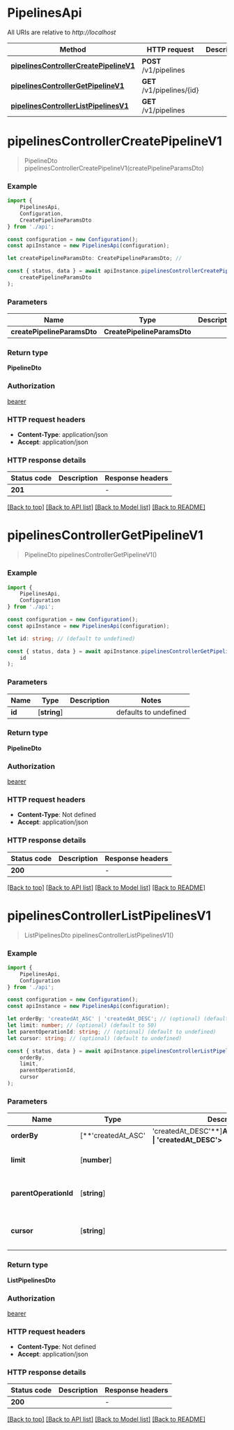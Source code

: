 # PipelinesApi

All URIs are relative to *http://localhost*

|Method | HTTP request | Description|
|------------- | ------------- | -------------|
|[**pipelinesControllerCreatePipelineV1**](#pipelinescontrollercreatepipelinev1) | **POST** /v1/pipelines | |
|[**pipelinesControllerGetPipelineV1**](#pipelinescontrollergetpipelinev1) | **GET** /v1/pipelines/{id} | |
|[**pipelinesControllerListPipelinesV1**](#pipelinescontrollerlistpipelinesv1) | **GET** /v1/pipelines | |

# **pipelinesControllerCreatePipelineV1**
> PipelineDto pipelinesControllerCreatePipelineV1(createPipelineParamsDto)


### Example

```typescript
import {
    PipelinesApi,
    Configuration,
    CreatePipelineParamsDto
} from './api';

const configuration = new Configuration();
const apiInstance = new PipelinesApi(configuration);

let createPipelineParamsDto: CreatePipelineParamsDto; //

const { status, data } = await apiInstance.pipelinesControllerCreatePipelineV1(
    createPipelineParamsDto
);
```

### Parameters

|Name | Type | Description  | Notes|
|------------- | ------------- | ------------- | -------------|
| **createPipelineParamsDto** | **CreatePipelineParamsDto**|  | |


### Return type

**PipelineDto**

### Authorization

[bearer](../README.md#bearer)

### HTTP request headers

 - **Content-Type**: application/json
 - **Accept**: application/json


### HTTP response details
| Status code | Description | Response headers |
|-------------|-------------|------------------|
|**201** |  |  -  |

[[Back to top]](#) [[Back to API list]](../README.md#documentation-for-api-endpoints) [[Back to Model list]](../README.md#documentation-for-models) [[Back to README]](../README.md)

# **pipelinesControllerGetPipelineV1**
> PipelineDto pipelinesControllerGetPipelineV1()


### Example

```typescript
import {
    PipelinesApi,
    Configuration
} from './api';

const configuration = new Configuration();
const apiInstance = new PipelinesApi(configuration);

let id: string; // (default to undefined)

const { status, data } = await apiInstance.pipelinesControllerGetPipelineV1(
    id
);
```

### Parameters

|Name | Type | Description  | Notes|
|------------- | ------------- | ------------- | -------------|
| **id** | [**string**] |  | defaults to undefined|


### Return type

**PipelineDto**

### Authorization

[bearer](../README.md#bearer)

### HTTP request headers

 - **Content-Type**: Not defined
 - **Accept**: application/json


### HTTP response details
| Status code | Description | Response headers |
|-------------|-------------|------------------|
|**200** |  |  -  |

[[Back to top]](#) [[Back to API list]](../README.md#documentation-for-api-endpoints) [[Back to Model list]](../README.md#documentation-for-models) [[Back to README]](../README.md)

# **pipelinesControllerListPipelinesV1**
> ListPipelinesDto pipelinesControllerListPipelinesV1()


### Example

```typescript
import {
    PipelinesApi,
    Configuration
} from './api';

const configuration = new Configuration();
const apiInstance = new PipelinesApi(configuration);

let orderBy: 'createdAt_ASC' | 'createdAt_DESC'; // (optional) (default to 'createdAt_DESC')
let limit: number; // (optional) (default to 50)
let parentOperationId: string; // (optional) (default to undefined)
let cursor: string; // (optional) (default to undefined)

const { status, data } = await apiInstance.pipelinesControllerListPipelinesV1(
    orderBy,
    limit,
    parentOperationId,
    cursor
);
```

### Parameters

|Name | Type | Description  | Notes|
|------------- | ------------- | ------------- | -------------|
| **orderBy** | [**&#39;createdAt_ASC&#39; | &#39;createdAt_DESC&#39;**]**Array<&#39;createdAt_ASC&#39; &#124; &#39;createdAt_DESC&#39;>** |  | (optional) defaults to 'createdAt_DESC'|
| **limit** | [**number**] |  | (optional) defaults to 50|
| **parentOperationId** | [**string**] |  | (optional) defaults to undefined|
| **cursor** | [**string**] |  | (optional) defaults to undefined|


### Return type

**ListPipelinesDto**

### Authorization

[bearer](../README.md#bearer)

### HTTP request headers

 - **Content-Type**: Not defined
 - **Accept**: application/json


### HTTP response details
| Status code | Description | Response headers |
|-------------|-------------|------------------|
|**200** |  |  -  |

[[Back to top]](#) [[Back to API list]](../README.md#documentation-for-api-endpoints) [[Back to Model list]](../README.md#documentation-for-models) [[Back to README]](../README.md)

